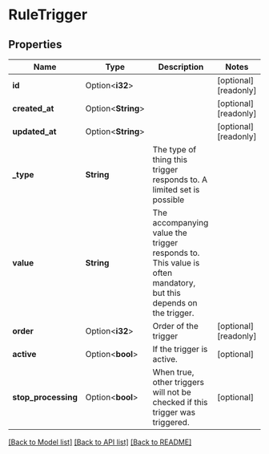 # RuleTrigger

## Properties

Name | Type | Description | Notes
------------ | ------------- | ------------- | -------------
**id** | Option<**i32**> |  | [optional][readonly]
**created_at** | Option<**String**> |  | [optional][readonly]
**updated_at** | Option<**String**> |  | [optional][readonly]
**_type** | **String** | The type of thing this trigger responds to. A limited set is possible | 
**value** | **String** | The accompanying value the trigger responds to. This value is often mandatory, but this depends on the trigger. | 
**order** | Option<**i32**> | Order of the trigger | [optional][readonly]
**active** | Option<**bool**> | If the trigger is active. | [optional]
**stop_processing** | Option<**bool**> | When true, other triggers will not be checked if this trigger was triggered. | [optional]

[[Back to Model list]](../README.md#documentation-for-models) [[Back to API list]](../README.md#documentation-for-api-endpoints) [[Back to README]](../README.md)


